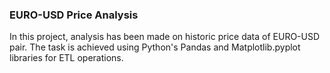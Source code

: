 ### EURO-USD Price Analysis

In this project, analysis has been made on historic price data of EURO-USD pair. The task is achieved using Python's Pandas and Matplotlib.pyplot libraries for ETL operations.

